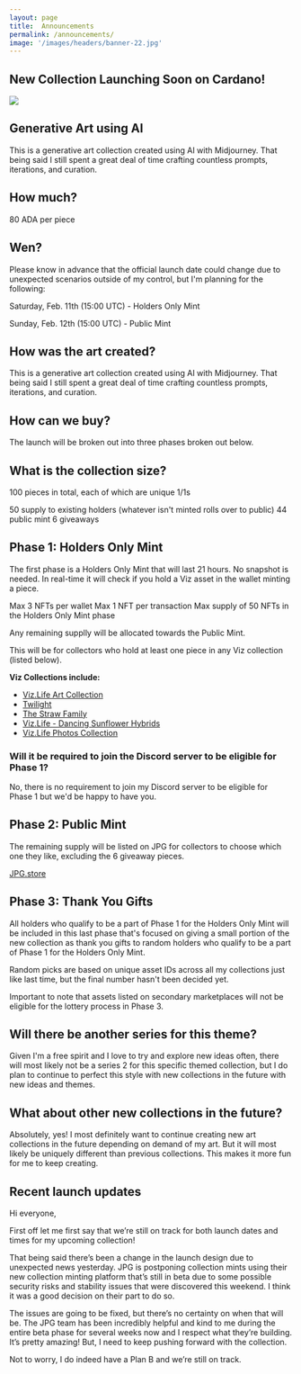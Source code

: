```yaml
---
layout: page
title:  Announcements
permalink: /announcements/
image: '/images/headers/banner-22.jpg'
---
```


## New Collection Launching Soon on Cardano!
![](/images/dawn-to-dusk-part-full-100-v4.jpg) 

## Generative Art using AI
This is a generative art collection created using AI with Midjourney. That being said I still spent a great deal of time crafting countless prompts, iterations, and curation.

## How much? 
80 ADA per piece 

## Wen?
Please know in advance that the official launch date could change due to unexpected scenarios outside of my control, but I'm planning for the following:

Saturday, Feb. 11th (15:00 UTC) - Holders Only Mint 

Sunday, Feb. 12th (15:00 UTC) - Public Mint

## How was the art created?
This is a generative art collection created using AI with Midjourney. That being said I still spent a great deal of time crafting countless prompts, iterations, and curation. 

## How can we buy? 
The launch will be broken out into three phases broken out below.

## What is the collection size?
100 pieces in total, each of which are unique 1/1s

50 supply to existing holders (whatever isn't minted rolls over to public)
44 public mint 
6 giveaways

## Phase 1: Holders Only Mint
The first phase is a Holders Only Mint that will last 21 hours. No snapshot is needed. In real-time it will check if you hold a Viz asset in the wallet minting a piece.

Max 3 NFTs per wallet 
Max 1 NFT per transaction 
Max supply of 50 NFTs in the Holders Only Mint phase 

Any remaining supplly will be allocated towards the Public Mint. 
 
This will be for collectors who hold at least one piece in any Viz collection (listed below). 

**Viz Collections include:**
- [Viz.Life Art Collection](https://www.jpg.store/collection/vizlifeartcollection)
- [Twilight](https://www.jpg.store/collection/twilight)
- [The Straw Family](https://www.jpg.store/collection/thestrawfamily)
- [Viz.Life - Dancing Sunflower Hybrids](https://www.jpg.store/collection/vizlifedancingsunflowerhybrids)
- [Viz.Life Photos Collection](https://www.jpg.store/collection/vizlifephotoscollection)

### Will it be required to join the Discord server to be eligible for Phase 1? 
No, there is no requirement to join my Discord server to be eligible for Phase 1 but we'd be happy to have you. 

## Phase 2: Public Mint
The remaining supply will be listed on JPG for collectors to choose which one they like, excluding the 6 giveaway pieces. 

[JPG.store](https://www.jpg.store/)

## Phase 3: Thank You Gifts 
 All holders who qualify to be a part of Phase 1 for the Holders Only Mint will be included in this last phase that's focused on giving a small portion of the new collection as thank you gifts to random holders who qualify to be a part of Phase 1 for the Holders Only Mint. 

Random picks are based on unique asset IDs across all my collections just like last time, but the final number hasn't been decided yet.
 
Important to note that assets listed on secondary marketplaces will not be eligible for the lottery process in Phase 3. 

## Will there be another series for this theme?
Given I'm a free spirit and I love to try and explore new ideas often, there will most likely not be a series 2 for this specific themed collection, but I do plan to continue to perfect this style with new collections in the future with new ideas and themes. 

## What about other new collections in the future?
Absolutely, yes! I most definitely want to continue creating new art collections in the future depending on demand of my art. But it will most likely be uniquely different than previous collections. This makes it more fun for me to keep creating. 

## Recent launch updates 
Hi everyone, 

First off let me first say that we’re still on track for both launch dates and times for my upcoming collection! 

That being said there’s been a change in the launch design due to unexpected news yesterday. JPG is postponing collection mints using their new collection minting platform that’s still in beta due to some possible security risks and stability issues that were discovered this weekend. I think it was a good decision on their part to do so. 

The issues are going to be fixed, but there’s no certainty on when that will be. The JPG team has been incredibly helpful and kind to me during the entire beta phase for several weeks now and I respect what they’re building. It’s pretty amazing! But, I need to keep pushing forward with the collection. 

Not to worry, I do indeed have a Plan B and we’re still on track.


